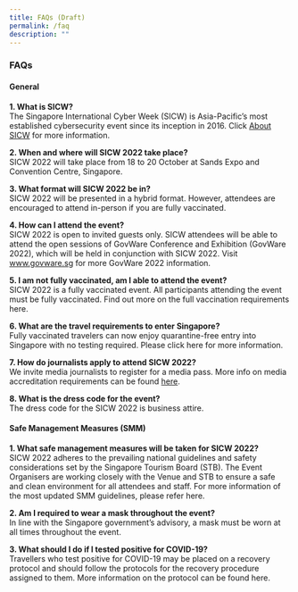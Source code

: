```yaml
---
title: FAQs (Draft)
permalink: /faq
description: ""
---
```

### **FAQs**

#### **General**

**1.	What is SICW?**
<br>The Singapore International Cyber Week (SICW) is Asia-Pacific’s most established cybersecurity event since its inception in 2016. Click [About SICW](/about-sicw) for more information.

**2.	When and where will SICW 2022 take place?**
<br>SICW 2022 will take place from 18 to 20 October at Sands Expo and Convention Centre, Singapore.

**3.	What format will SICW 2022 be in?** 
<br>SICW 2022 will be presented in a hybrid format. However, attendees are encouraged to attend in-person if you are fully vaccinated.

**4.	How can I attend the event?**
<br>SICW 2022 is open to invited guests only. SICW attendees will be able to attend the open sessions of  GovWare Conference and Exhibition (GovWare 2022), which will be held in conjunction with SICW 2022. Visit www.govware.sg<a href="https://www.govware.sg/" target="_blank"></a> for more GovWare 2022 information. 

**5.	I am not fully vaccinated, am I able to attend the event?**
<br>SICW 2022 is a fully vaccinated event. All participants attending the event must be fully vaccinated. 
Find out more on the full vaccination requirements here<a href="https://www.ica.gov.sg/enter-transit-depart/entering-singapore" target="_blank"></a>. 

**6.	What are the travel requirements to enter Singapore?**
<br>Fully vaccinated travelers can now enjoy quarantine-free entry into Singapore with no testing required. Please click here<a href="https://www.ica.gov.sg/enter-transit-depart/entering-singapore" target="_blank"></a> for more information. 

**7. How do journalists apply to attend SICW 2022?**
<br>We invite media journalists to register for a media pass. More info on media accreditation requirements can be found [here](/media-accreditation).

**8. What is the dress code for the event?**
<br>The dress code for the SICW 2022 is business attire.

#### **Safe Management Measures (SMM)**

**1.	What safe management measures will be taken for SICW 2022?**
<br>SICW 2022 adheres to the prevailing national guidelines and safety considerations set by the Singapore Tourism Board (STB). The Event Organisers are working closely with the Venue and STB to ensure a safe and clean environment for all attendees and staff. For more information of the most updated SMM guidelines, please refer here<a href="https://www.stb.gov.sg/content/stb/en/home-pages/advisory-for-MICE.html#MICE" target="_blank"></a>. 

**2. Am I required to wear a mask throughout the event?**
<br>In line with the Singapore government’s advisory, a mask must be worn at all times throughout the event.

**3. What should I do if I tested positive for COVID-19?**
<br>Travellers who test positive for COVID-19 may be placed on a recovery protocol and should follow the protocols for the recovery procedure assigned to them. More information on the protocol can be found here<a href="https://www.visitsingapore.com/travel-requirements/health-protocol/" target="_blank"></a>.